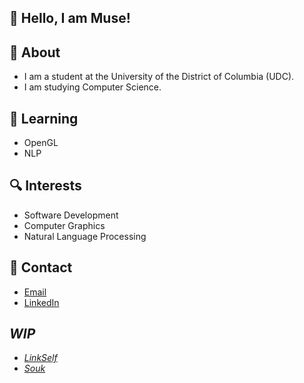 
## :wave: Hello, I am Muse!


## :page_facing_up: About
- I am a student at the University of the District of Columbia (UDC).
- I am studying Computer Science.

## :book: Learning 
- OpenGL
- NLP
## :mag: Interests
- Software Development
- Computer Graphics
- Natural Language Processing

## :handshake: Contact
- [Email](mailto:muse.tesfaye@udc.edu)
- [LinkedIn](https://www.linkedin.com/in/musetesfaye)

##  *WIP*
- *[LinkSelf](https://github.com/mtsfy/linkself)*
- *[Souk](https://github.com/mtsfy/souk)*
